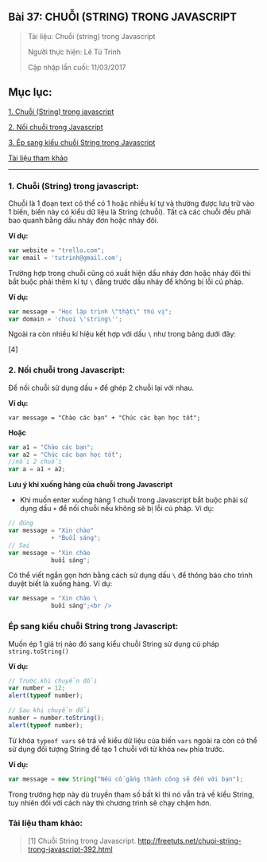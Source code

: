 ## Bài 37: CHUỖI (STRING) TRONG JAVASCRIPT

> Tài liệu: Chuỗi (string) trong Javascript
>
> Người thực hiện: Lê Tú Trinh
>
> Cập nhập lần cuối: 11/03/2017

## Mục lục:

[1. Chuỗi (String) trong javascript](#1)

[2. Nối chuỗi trong Javascript](#2)

[3. Ép sang kiểu chuỗi String trong Javascript](#3)

[Tài liệu tham khảo](#4)

***

<a name="1"></a>
### 1. Chuỗi (String) trong javascript:

Chuỗi là 1 đoạn text có thể có 1 hoặc nhiều kí tự và thường được lưu trữ vào 1 biến, biến này có kiểu dữ liệu là String (chuỗi). Tất cả các chuỗi đều phải bao quanh bằng dấu nháy đơn hoặc nháy đôi. 

**Ví dụ:** 

```javascript
var website = "trello.com";
var email = 'tutrinh@gmail.com';
```

Trường hợp trong chuỗi cũng có xuất hiện dấu nháy đơn hoặc nháy đôi thì bắt buộc phải thêm kí tự `\` đằng trước dấu nháy để không bị lỗi cú pháp.

**Ví dụ:**

```javascript
var message = "Học lập trình \"thật\" thú vị";
var domain = 'chuoi \'string\'';
```

Ngoài ra còn nhiều kí hiệu kết hợp với dấu `\` như trong bảng dưới đây:

[4]

<a name="2"></a>
### 2. Nối chuỗi trong Javascript:

Để nối chuỗi sử dụng dấu `+` để ghép 2 chuỗi lại với nhau.

**Ví dụ:**

`var message = "Chào các bạn" + "Chúc các bạn học tốt";`

**Hoặc**

```javascript
var a1 = "Chào các bạn";
var a2 = "Chúc các bạn học tốt";
//nối 2 chuỗi
var a = a1 + a2;
```

**Lưu ý khi xuống hàng của chuỗi trong Javascript**

- Khi muốn enter xuống hàng 1 chuỗi trong Javascript bắt buộc phải sử dụng dấu `+` để nối chuỗi nếu không sẽ bị lỗi cú pháp. Ví dụ:

```javascript
// đúng
var message = "Xin chào"
			+ "Buổi sáng";
// Sai
var message = "Xin chào
			buổi sáng";
```

Có thể viết ngắn gọn hơn bằng cách sử dụng dấu `\` để thông báo cho trình duyệt biết là xuống hàng. Ví dụ:

```javascript
var message = "Xin chào \ 
			buối sáng";<br />
```

<a name="3"></a>
### Ép sang kiểu chuỗi String trong Javascript:

Muốn ép 1 giá trị nào đó sang kiểu chuỗi String sử dụng cú pháp `string.toString()`

**Ví dụ:**

```javascript
// Trước khi chuyển đổi
var number = 12;
alert(typeof number);
 
// Sau khi chuyển đổi
number = number.toString();
alert(typeof number);
```

Từ khóa `typeof vars` sẽ trả về kiểu dữ liệu của biến `vars` ngoài ra còn có thể sử dụng đối tượng String để tạo 1 chuỗi với từ khóa `new` phía trước. 

**Ví dụ:**

```javascript
var message = new String("Nếu cố gắng thành công sẽ đến với bạn");
```

Trong trường hợp này dù truyền tham số bất kì thì nó vẫn trả về kiểu String, tuy nhiên đối với cách này thì chương trình sẽ chạy chậm hơn.

<a name="4"></a>
### Tài liệu tham khảo:

> [1] Chuỗi String trong Javascript. http://freetuts.net/chuoi-string-trong-javascript-392.html